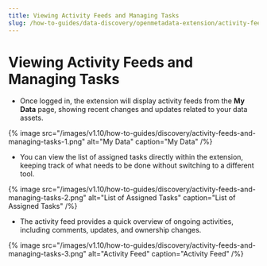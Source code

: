 ```yaml
---
title: Viewing Activity Feeds and Managing Tasks
slug: /how-to-guides/data-discovery/openmetadata-extension/activity-feeds
---
```


# Viewing Activity Feeds and Managing Tasks

- Once logged in, the extension will display activity feeds from the **My Data** page, showing recent changes and updates related to your data assets.

{% image
src="/images/v1.10/how-to-guides/discovery/activity-feeds-and-managing-tasks-1.png"
alt="My Data"
caption="My Data"
/%}

- You can view the list of assigned tasks directly within the extension, keeping track of what needs to be done without switching to a different tool.

{% image
src="/images/v1.10/how-to-guides/discovery/activity-feeds-and-managing-tasks-2.png"
alt="List of Assigned Tasks"
caption="List of Assigned Tasks"
/%}

- The activity feed provides a quick overview of ongoing activities, including comments, updates, and ownership changes.

{% image
src="/images/v1.10/how-to-guides/discovery/activity-feeds-and-managing-tasks-3.png"
alt="Activity Feed"
caption="Activity Feed"
/%}

